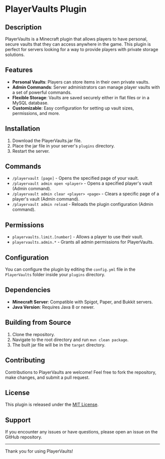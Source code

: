 # PlayerVaults Plugin

## Description
PlayerVaults is a Minecraft plugin that allows players to have personal, secure vaults that they can access anywhere in the game. This plugin is perfect for servers looking for a way to provide players with private storage solutions.

## Features
- **Personal Vaults**: Players can store items in their own private vaults.
- **Admin Commands**: Server administrators can manage player vaults with a set of powerful commands.
- **Flexible Storage**: Vaults are saved securely either in flat files or in a MySQL database.
- **Customizable**: Easy configuration for setting up vault sizes, permissions, and more.

## Installation
1. Download the PlayerVaults.jar file.
2. Place the jar file in your server's `plugins` directory.
3. Restart the server.

## Commands
- `/playervault [page]` - Opens the specified page of your vault.
- `/playervault admin open <player>` - Opens a specified player's vault (Admin command).
- `/playervault admin clear <player> <page>` - Clears a specific page of a player's vault (Admin command).
- `/playervault admin reload` - Reloads the plugin configuration (Admin command).

## Permissions
- `playervaults.limit.[number]` - Allows a player to use their vault.
- `playervaults.admin.*` - Grants all admin permissions for PlayerVaults.

## Configuration
You can configure the plugin by editing the `config.yml` file in the `PlayerVaults` folder inside your `plugins` directory.

## Dependencies
- **Minecraft Server**: Compatible with Spigot, Paper, and Bukkit servers.
- **Java Version**: Requires Java 8 or newer.

## Building from Source
1. Clone the repository.
2. Navigate to the root directory and run `mvn clean package`.
3. The built jar file will be in the `target` directory.

## Contributing
Contributions to PlayerVaults are welcome! Feel free to fork the repository, make changes, and submit a pull request.

## License
This plugin is released under the [MIT License](LICENSE).

## Support
If you encounter any issues or have questions, please open an issue on the GitHub repository.

---

Thank you for using PlayerVaults!

